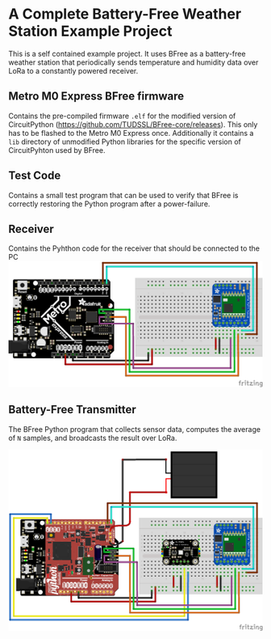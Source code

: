 # A Complete Battery-Free Weather Station Example Project

This is a self contained example project.
It uses BFree as a battery-free weather station that periodically sends temperature and humidity data over LoRa to a constantly powered receiver.


## Metro M0 Express BFree firmware
Contains the pre-compiled firmware `.elf` for the modified version of CircuitPython (https://github.com/TUDSSL/BFree-core/releases).
This only has to be flashed to the Metro M0 Express once.
Additionally it contains a `lib` directory of unmodified Python libraries for the specific version of CircuitPyhton used by BFree.

## Test Code
Contains a small test program that can be used to verify that BFree is correctly restoring the Python program after a power-failure.

## Receiver
Contains the Pyhthon code for the receiver that should be connected to the PC
![Receiver](img/Receiver.png)

## Battery-Free Transmitter
The BFree Python program that collects sensor data, computes the average of `N` samples, and broadcasts the result over LoRa.

![Transmitter](img/Battery-Free-Transmitter-complete.png)

